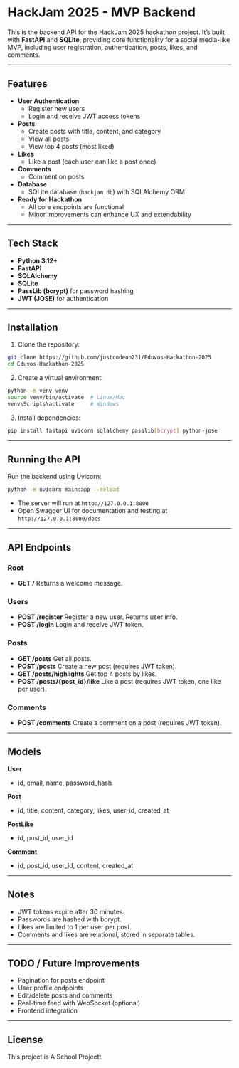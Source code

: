 # HackJam 2025 - MVP Backend

This is the backend API for the HackJam 2025 hackathon project. It’s built with **FastAPI** and **SQLite**, providing core functionality for a social media-like MVP, including user registration, authentication, posts, likes, and comments.

---

## Features

- **User Authentication**
  - Register new users
  - Login and receive JWT access tokens
- **Posts**
  - Create posts with title, content, and category
  - View all posts
  - View top 4 posts (most liked)
- **Likes**
  - Like a post (each user can like a post once)
- **Comments**
  - Comment on posts
- **Database**
  - SQLite database (`hackjam.db`) with SQLAlchemy ORM
- **Ready for Hackathon**
  - All core endpoints are functional
  - Minor improvements can enhance UX and extendability

---

## Tech Stack

- **Python 3.12+**
- **FastAPI**
- **SQLAlchemy**
- **SQLite**
- **PassLib (bcrypt)** for password hashing
- **JWT (JOSE)** for authentication

---

## Installation

1. Clone the repository:

```bash
git clone https://github.com/justcodeon231/Eduvos-Hackathon-2025
cd Eduvos-Hackathon-2025
````

2. Create a virtual environment:

```bash
python -m venv venv
source venv/bin/activate  # Linux/Mac
venv\Scripts\activate     # Windows
```

3. Install dependencies:

```bash
pip install fastapi uvicorn sqlalchemy passlib[bcrypt] python-jose
```

---

## Running the API

Run the backend using Uvicorn:

```bash
python -m uvicorn main:app --reload
```

* The server will run at `http://127.0.0.1:8000`
* Open Swagger UI for documentation and testing at `http://127.0.0.1:8000/docs`

---

## API Endpoints

### Root

* **GET /**
  Returns a welcome message.

### Users

* **POST /register**
  Register a new user. Returns user info.
* **POST /login**
  Login and receive JWT token.

### Posts

* **GET /posts**
  Get all posts.
* **POST /posts**
  Create a new post (requires JWT token).
* **GET /posts/highlights**
  Get top 4 posts by likes.
* **POST /posts/{post\_id}/like**
  Like a post (requires JWT token, one like per user).

### Comments

* **POST /comments**
  Create a comment on a post (requires JWT token).

---

## Models

**User**

* id, email, name, password\_hash

**Post**

* id, title, content, category, likes, user\_id, created\_at

**PostLike**

* id, post\_id, user\_id

**Comment**

* id, post\_id, user\_id, content, created\_at

---

## Notes

* JWT tokens expire after 30 minutes.
* Passwords are hashed with bcrypt.
* Likes are limited to 1 per user per post.
* Comments and likes are relational, stored in separate tables.

---

## TODO / Future Improvements

* Pagination for posts endpoint
* User profile endpoints
* Edit/delete posts and comments
* Real-time feed with WebSocket (optional)
* Frontend integration

---

## License

This project is A School Projectt.

